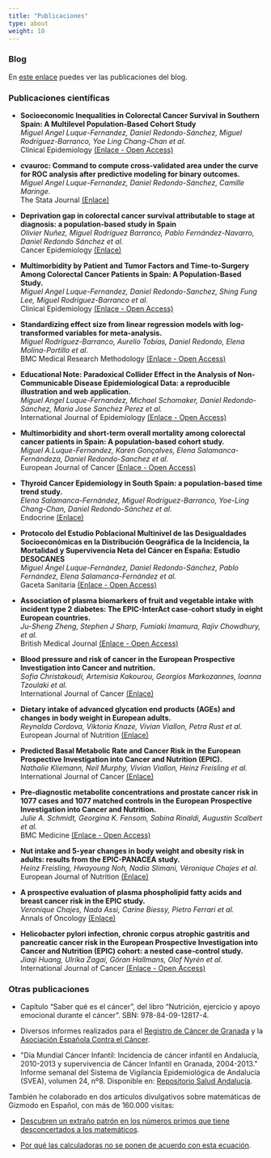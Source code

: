 ```yaml
---
title: "Publicaciones"
type: about
weight: 10
---
```


### Blog

En [este enlace](/posts) puedes ver las publicaciones del blog.

### Publicaciones científicas

* **Socioeconomic Inequalities in Colorectal Cancer Survival in Southern Spain: A Multilevel Population-Based Cohort Study**  
*Miguel Angel Luque-Fernandez, Daniel Redondo-Sánchez, Miguel Rodríguez-Barranco, Yoe Ling Chang-Chan et al.*  
Clinical Epidemiology [(Enlace - Open Access)](https://doi.org/10.2147/CLEP.S261355)

* **cvauroc: Command to compute cross-validated area under the curve for ROC analysis after predictive modeling for binary outcomes.**  
*Miguel Angel Luque-Fernandez, Daniel Redondo-Sánchez, Camille Maringe.*  
The Stata Journal [(Enlace)](https://doi.org/10.1177/1536867X19874237)

* **Deprivation gap in colorectal cancer survival attributable to stage at diagnosis: a population-based study in Spain**  
*Olivier Nuñez, Miguel Rodríguez Barranco, Pablo Fernández-Navarro, Daniel Redondo Sánchez et al.*  
Cancer Epidemiology [(Enlace)](https://doi.org/10.1016/j.canep.2020.101794)

* **Multimorbidity by Patient and Tumor Factors and Time-to-Surgery Among Colorectal Cancer Patients in Spain: A Population-Based Study.**  
*Miguel Angel Luque-Fernandez, Daniel Redondo-Sanchez, Shing Fung Lee, Miguel Rodríguez-Barranco et al.*  
Clinical Epidemiology [(Enlace - Open Access)](http://doi.org/10.2147/CLEP.S229935)

* **Standardizing effect size from linear regression models with log-transformed variables for meta-analysis.**  
*Miguel Rodríguez-Barranco, Aurelio Tobías, Daniel Redondo, Elena Molina-Portillo et al.*  
BMC Medical Research Methodology [(Enlace - Open Access)](https://doi.org/10.1186/s12874-017-0322-8)

* **Educational Note: Paradoxical Collider Effect in the Analysis of Non-Communicable Disease Epidemiological Data: a reproducible illustration and web application.**  
*Miguel Angel Luque-Fernandez, Michael Schomaker, Daniel Redondo-Sánchez, Maria Jose Sanchez Perez et al.*  
International Journal of Epidemiology [(Enlace - Open Access)](https://doi.org/10.1093/ije/dyy275)

* **Multimorbidity and short-term overall mortality among colorectal cancer patients in Spain: A population-based cohort study.**  
*Miguel A.Luque-Fernandez, Karen Gonçalves, Elena Salamanca-Fernándeza, Daniel Redondo-Sanchez et al.*   
European Journal of Cancer [(Enlace - Open Access)](https://doi.org/10.1016/j.ejca.2020.01.021)

* **Thyroid Cancer Epidemiology in South Spain: a population-based time trend study.**  
*Elena Salamanca-Fernández, Miguel Rodríguez-Barranco, Yoe-Ling Chang-Chan, Daniel Redondo-Sánchez et al.*  
Endocrine [(Enlace)](https://doi.org/10.1007/s12020-018-1681-6)

* **Protocolo del Estudio Poblacional Multinivel de las Desigualdades Socioeconómicas en la Distribución Geográfica de la Incidencia, la Mortalidad y Supervivencia Neta del Cáncer en España: Estudio DESOCANES**  
*Miguel Ángel Luque-Fernández, Daniel Redondo-Sánchez, Pablo Fernández, Elena Salamanca-Fernández et al.*  
Gaceta Sanitaria [(Enlace - Open Access)](https://www.doi.org/10.1016/j.gaceta.2020.02.015)

* **Association of plasma biomarkers of fruit and vegetable intake with incident type 2 diabetes: The EPIC-InterAct case-cohort study in eight European countries.**  
*Ju-Sheng Zheng, Stephen J Sharp, Fumiaki Imamura, Rajiv Chowdhury, et al.*  
British Medical Journal [(Enlace - Open Access)](https://doi.org/10.1136/bmj.m2194)

* **Blood pressure and risk of cancer in the European Prospective Investigation into Cancer and nutrition.**  
*Sofia Christakoudi, Artemisia Kakourou, Georgios Markozannes, Ioanna Tzoulaki et al.*  
International Journal of Cancer [(Enlace)](https://doi.org/10.1002/ijc.32576)


* **Dietary intake of advanced glycation end products (AGEs) and changes in body weight in European adults.**  
*Reynalda Cordova, Viktoria Knaze, Vivian Viallon, Petra Rust et al.*  
European Journal of Nutrition [(Enlace)](https://doi.org/10.1007/s00394-019-02129-8)

* **Predicted Basal Metabolic Rate and Cancer Risk in the European Prospective Investigation into Cancer and Nutrition (EPIC).**  
*Nathalie Kliemann, Neil Murphy, Vivian Viallon, Heinz Freisling et al.*  
International Journal of Cancer [(Enlace)](https://doi.org/10.1002/ijc.32753)

* **Pre-diagnostic metabolite concentrations and prostate cancer risk in 1077 cases and 1077 matched controls in the European Prospective Investigation into Cancer and Nutrition.**  
*Julie A. Schmidt, Georgina K. Fensom, Sabina Rinaldi, Augustin Scalbert et al.*  
BMC Medicine [(Enlace - Open Access)](https://doi.org/10.1186/s12916-017-0885-6)

* **Nut intake and 5-year changes in body weight and obesity risk in adults: results from the EPIC-PANACEA study.**  
*Heinz Freisling, Hwayoung Noh, Nadia Slimani, Véronique Chajes et al.*  
European Journal of Nutrition [(Enlace)](https://doi.org/10.1007/s00394-017-1513-0)

* **A prospective evaluation of plasma phospholipid fatty acids and breast cancer risk in the EPIC study.**  
*Veronique Chajes, Nada Assi, Carine Biessy, Pietro Ferrari et al.*  
Annals of Oncology [(Enlace)](https://doi.org/10.1093/annonc/mdx482)

* **Helicobacter pylori infection, chronic corpus atrophic gastritis and pancreatic cancer risk in the European Prospective Investigation into Cancer and Nutrition (EPIC) cohort: a nested case-control study.**  
*Jiaqi Huang, Ulrika Zagai, Göran Hallmans, Olof Nyrén et al.*  
International Journal of Cancer [(Enlace - Open Access)](https://doi.org/10.1002/ijc.30590)

### Otras publicaciones

- Capítulo “Saber qué es el cáncer”, del libro “Nutrición, ejercicio y apoyo emocional durante el cáncer”. SBN: 978-84-09-12817-4.

- Diversos informes realizados para el [Registro de Cáncer de Granada](http://www.cancergranada.org) y la [Asociación Española Contra el Cáncer](https://www.aecc.es).

- "Día Mundial Cáncer Infantil: Incidencia de cáncer infantil en Andalucía, 2010-2013 y supervivencia de Cáncer Infantil en Granada, 2004-2013." Informe semanal del Sistema de Vigilancia Epidemiológica de Andalucía (SVEA), volumen 24, nº8.  Disponible en: [Repositorio Salud Andalucía](https://www.repositoriosalud.es/handle/10668/2984).

También he colaborado en dos artículos divulgativos sobre matemáticas de Gizmodo en Español, con más de 160.000 visitas:

- [Descubren un extraño patrón en los números primos que tiene desconcertados a los matemáticos](https://es.gizmodo.com/descubren-un-extrano-patron-en-los-numeros-primos-que-t-1764975601).

- [Por qué las calculadoras no se ponen de acuerdo con esta ecuación](https://es.gizmodo.com/por-que-las-calculadoras-no-se-ponen-de-acuerdo-con-est-1836981854).
